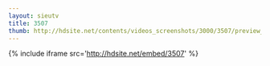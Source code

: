```yaml
---
layout: sieutv
title: 3507
thumb: http://hdsite.net/contents/videos_screenshots/3000/3507/preview_360p.mp4.jpg
---
```

{% include iframe src='http://hdsite.net/embed/3507' %}
 
